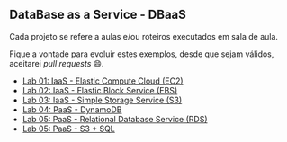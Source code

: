 ## DataBase as a Service - DBaaS

Cada projeto se refere a aulas e/ou roteiros executados em sala de aula.

Fique a vontade para evoluir estes exemplos, desde que sejam válidos, aceitarei *pull requests* 😄.


 - [Lab 01: IaaS - Elastic Compute Cloud (EC2)](https://github.com/josecastillolema/fiap/blob/master/abd/dbaas/lab01-iaas-ec2.md)
 - [Lab 02: IaaS - Elastic Block Service (EBS)](https://github.com/josecastillolema/fiap/blob/master/abd/dbaas/lab02-iaas-ebs.md)
 - [Lab 03: IaaS - Simple Storage Service (S3)](https://github.com/josecastillolema/fiap/blob/master/abd/dbaas/lab03-iaas-s3.md)
 - [Lab 04: PaaS - DynamoDB](https://github.com/josecastillolema/fiap/blob/master/abd/dbaas/lab04-paas-dynamo.md)
 - [Lab 05: PaaS - Relational Database Service (RDS)](https://github.com/josecastillolema/fiap/blob/master/abd/dbaas/lab05-paas-rds.md)
 - [Lab 05: PaaS - S3 + SQL](https://github.com/josecastillolema/fiap/blob/master/abd/dbaas/lab06-s3-sql.md)
